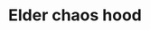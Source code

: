 ---
layout: item
title: Elder chaos hood
item-id: 20595
datatable: true
id: 20595
name: "Elder chaos hood"
members: true
lowalch: 200
highalch: 300
examine: "The hood worn by the dangerous elder druids."
monsters:
  - id: 6607
    name: "Elder Chaos druid"
    members: true
    combat_level: 129
    wiki_url: "https://oldschool.runescape.wiki/w/Elder_Chaos_druid"
    drops:
      - quantity: "1"
        rarity: 0.0007047216349541931
    image: "https://oldschool.runescape.wiki/images/9/9c/Elder_Chaos_druid.png?559f2"
---